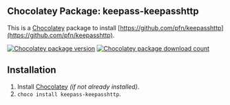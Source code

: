 ## Chocolatey Package: keepass-keepasshttp
This is a [Chocolatey](https://chocolatey.org/) package to install [https://github.com/pfn/keepasshttp](https://github.com/pfn/keepasshttp).

[![Chocolatey package version](https://img.shields.io/chocolatey/v/keepass-keepasshttp.svg)](https://chocolatey.org/packages/keepass-keepasshttp)
[![Chocolatey package download count](https://img.shields.io/chocolatey/dt/keepass-keepasshttp.svg)](https://chocolatey.org/packages/keepass-keepasshttp)

## Installation
1. Install [Chocolatey](https://chocolatey.org/) *(if not already installed)*.
2. `choco install keepass-keepasshttp`.
